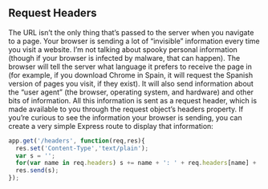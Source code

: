 ## Request Headers

The URL isn’t the only thing that’s passed to the server when you navigate to a page.
Your browser is sending a lot of “invisible” information every time you visit a website.
I’m not talking about spooky personal information (though if your browser is infected
by malware, that can happen). The browser will tell the server what language it prefers
to receive the page in (for example, if you download Chrome in Spain, it will request
the Spanish version of pages you visit, if they exist). It will also send information about
the “user agent” (the browser, operating system, and hardware) and other bits of information.
All this information is sent as a request header, which is made available to you
through the request object’s headers property. If you’re curious to see the information
your browser is sending, you can create a very simple Express route to display that
information:

```js
app.get('/headers', function(req,res){
  res.set('Content-Type','text/plain');
  var s = '';
  for(var name in req.headers) s += name + ': ' + req.headers[name] + '\n';
  res.send(s);
});
```
